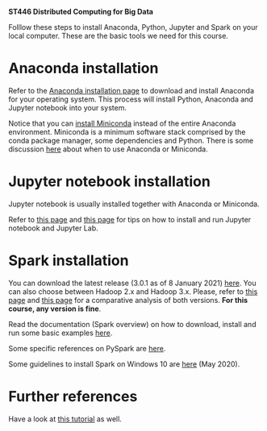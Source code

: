 **ST446 Distributed Computing for Big Data**

Folllow these steps to install Anaconda, Python, Jupyter and Spark on your local computer. These are the basic tools we need for this course.

# Anaconda installation

Refer to the [Anaconda installation page](https://docs.anaconda.com/anaconda/install/) to download and install Anaconda for your operating system. This process will install Python, Anaconda and Jupyter notebook into your system.

Notice that you can [install Miniconda](https://docs.conda.io/projects/continuumio-conda/en/latest/user-guide/install/index.html) instead of the entire Anaconda environment. Miniconda is a minimum software stack comprised by the conda package manager, some dependencies and Python. There is some discussion [here](https://towardsdatascience.com/get-your-computer-ready-for-machine-learning-how-what-and-why-you-should-use-anaconda-miniconda-d213444f36d6) about when to use Anaconda or Miniconda.

# Jupyter notebook installation

Jupyter notebook is usually installed together with Anaconda or Miniconda.

Refer to [this page](https://jupyter.readthedocs.io/en/latest/install/notebook-classic.html) and [this page](https://jupyter.readthedocs.io/en/latest/install.html) for tips on how to install and run Jupyter notebook and Jupyter Lab.

# Spark installation

You can download the latest release (3.0.1 as of 8 January 2021) [here](https://spark.apache.org/downloads.html). You can also choose between Hadoop 2.x and Hadoop 3.x. Please, refer to [this page](https://www.geeksforgeeks.org/difference-between-hadoop-2-x-vs-hadoop-3-x/) and [this page](https://data-flair.training/blogs/hadoop-2-x-vs-hadoop-3-x-comparison/) for a comparative analysis of both versions. **For this course, any version is fine**.

Read the documentation (Spark overview) on how to download, install and run some basic examples [here](https://spark.apache.org/docs/latest/).

Some specific references on PySpark are [here](https://pypi.org/project/pyspark/).

Some guidelines to install Spark on Windows 10 are [here](https://phoenixnap.com/kb/install-spark-on-windows-10) (May 2020).

# Further references

Have a look at [this tutorial](https://medium.com/tinghaochen/how-to-install-pyspark-locally-94501eefe421) as well.


